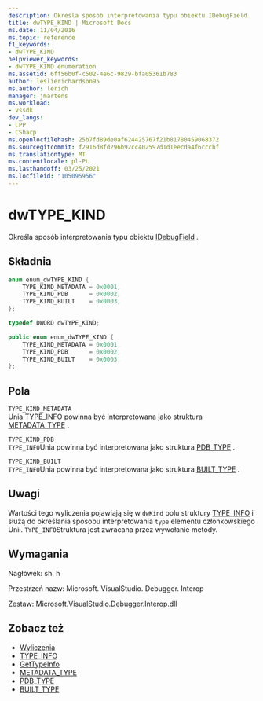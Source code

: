 ```yaml
---
description: Określa sposób interpretowania typu obiektu IDebugField.
title: dwTYPE_KIND | Microsoft Docs
ms.date: 11/04/2016
ms.topic: reference
f1_keywords:
- dwTYPE_KIND
helpviewer_keywords:
- dwTYPE_KIND enumeration
ms.assetid: 6ff56b0f-c502-4e6c-9829-bfa05361b783
author: leslierichardson95
ms.author: lerich
manager: jmartens
ms.workload:
- vssdk
dev_langs:
- CPP
- CSharp
ms.openlocfilehash: 25b7fd89de0af624425767f21b81780459068372
ms.sourcegitcommit: f2916d8fd296b92cc402597d1d1eecda4f6cccbf
ms.translationtype: MT
ms.contentlocale: pl-PL
ms.lasthandoff: 03/25/2021
ms.locfileid: "105095956"
---
```

# <a name="dwtype_kind"></a>dwTYPE_KIND
Określa sposób interpretowania typu obiektu [IDebugField](../../../extensibility/debugger/reference/idebugfield.md) .

## <a name="syntax"></a>Składnia

```cpp
enum enum_dwTYPE_KIND {
    TYPE_KIND_METADATA = 0x0001,
    TYPE_KIND_PDB      = 0x0002,
    TYPE_KIND_BUILT    = 0x0003,
};

typedef DWORD dwTYPE_KIND;
```

```csharp
public enum enum_dwTYPE_KIND {
    TYPE_KIND_METADATA = 0x0001,
    TYPE_KIND_PDB      = 0x0002,
    TYPE_KIND_BUILT    = 0x0003,
};
```

## <a name="fields"></a>Pola
`TYPE_KIND_METADATA`\
Unia [TYPE_INFO](../../../extensibility/debugger/reference/type-info.md) powinna być interpretowana jako struktura [METADATA_TYPE](../../../extensibility/debugger/reference/metadata-type.md) .

`TYPE_KIND_PDB`\
`TYPE_INFO`Unia powinna być interpretowana jako struktura [PDB_TYPE](../../../extensibility/debugger/reference/pdb-type.md) .

`TYPE_KIND_BUILT`\
`TYPE_INFO`Unia powinna być interpretowana jako struktura [BUILT_TYPE](../../../extensibility/debugger/reference/built-type.md) .

## <a name="remarks"></a>Uwagi
Wartości tego wyliczenia pojawiają się w `dwKind` polu struktury [TYPE_INFO](../../../extensibility/debugger/reference/type-info.md) i służą do określania sposobu interpretowania `type` elementu członkowskiego Unii. `TYPE_INFO`Struktura jest zwracana przez wywołanie metody. [](../../../extensibility/debugger/reference/idebugfield-gettypeinfo.md)

## <a name="requirements"></a>Wymagania
Nagłówek: sh. h

Przestrzeń nazw: Microsoft. VisualStudio. Debugger. Interop

Zestaw: Microsoft.VisualStudio.Debugger.Interop.dll

## <a name="see-also"></a>Zobacz też
- [Wyliczenia](../../../extensibility/debugger/reference/enumerations-visual-studio-debugging.md)
- [TYPE_INFO](../../../extensibility/debugger/reference/type-info.md)
- [GetTypeInfo](../../../extensibility/debugger/reference/idebugfield-gettypeinfo.md)
- [METADATA_TYPE](../../../extensibility/debugger/reference/metadata-type.md)
- [PDB_TYPE](../../../extensibility/debugger/reference/pdb-type.md)
- [BUILT_TYPE](../../../extensibility/debugger/reference/built-type.md)
